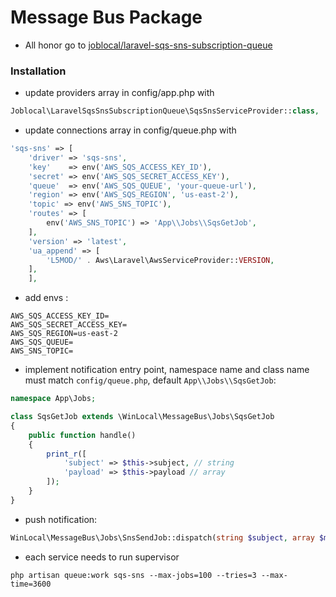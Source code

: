 # Message Bus Package

- All honor go to [joblocal/laravel-sqs-sns-subscription-queue](https://github.com/joblocal/laravel-sqs-sns-subscription-queue)

### Installation

- update providers array in config/app.php with 

```php
Joblocal\LaravelSqsSnsSubscriptionQueue\SqsSnsServiceProvider::class,
```

- update connections array in config/queue.php with 

```php
'sqs-sns' => [
    'driver' => 'sqs-sns',
    'key'    => env('AWS_SQS_ACCESS_KEY_ID'),
    'secret' => env('AWS_SQS_SECRET_ACCESS_KEY'),
    'queue'  => env('AWS_SQS_QUEUE', 'your-queue-url'),
    'region' => env('AWS_SQS_REGION', 'us-east-2'),
    'topic' => env('AWS_SNS_TOPIC'),
    'routes' => [
        env('AWS_SNS_TOPIC') => 'App\\Jobs\\SqsGetJob',
    ],
    'version' => 'latest',
    'ua_append' => [
        'L5MOD/' . Aws\Laravel\AwsServiceProvider::VERSION,
    ],
    ],
```

- add envs :

```env
AWS_SQS_ACCESS_KEY_ID=
AWS_SQS_SECRET_ACCESS_KEY=
AWS_SQS_REGION=us-east-2
AWS_SQS_QUEUE=
AWS_SNS_TOPIC=
```

- implement notification entry point, namespace name and class name must match `config/queue.php`, default `App\\Jobs\\SqsGetJob`:

```php
namespace App\Jobs;

class SqsGetJob extends \WinLocal\MessageBus\Jobs\SqsGetJob
{
    public function handle()
    {
        print_r([
            'subject' => $this->subject, // string
            'payload' => $this->payload // array
        ]);
    }
}
```

- push notification:

```php
WinLocal\MessageBus\Jobs\SnsSendJob::dispatch(string $subject, array $message);
```

- each service needs to run supervisor

`php artisan queue:work sqs-sns --max-jobs=100 --tries=3 --max-time=3600`